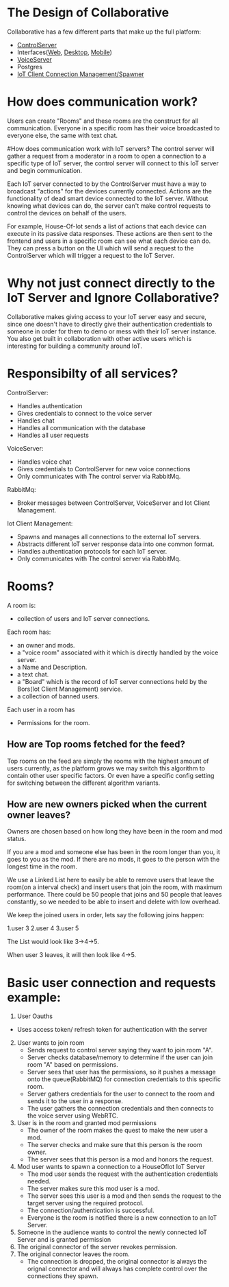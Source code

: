 # The Design of Collaborative

Collaborative has a few different parts that make up the full platform:
-  [ControlServer](https://github.com/Collaborative-IoT/Merlin)
-  Interfaces([Web](https://github.com/Collaborative-IoT/Web-Frontend), [Desktop](https://github.com/Collaborative-IoT/Desktop-App), [Mobile](https://github.com/Collaborative-IoT/Mobile-App))
-  [VoiceServer](https://github.com/Collaborative-IoT/VoiceServer)
-  Postgres
-  [IoT Client Connection Management/Spawner](https://github.com/Collaborative-IoT/Bors)


# How does communication work?
Users can create "Rooms" and these rooms are the construct for all communication. Everyone in a specific room has their voice broadcasted to everyone else, the 
same with text chat.

#How does communication work with IoT servers?
The control server will gather a request  from a moderator in a room to open a connection to a specific type 
of IoT server, the control server will connect to this IoT server and begin communication.

Each IoT server connected to by the ControlServer must have a way to broadcast "actions" for the devices currently connected. Actions
are the functionality of dead smart device connected to the IoT server. Without knowing what devices can do, the server can't make 
control requests to control the devices on behalf of the users.


For example, House-Of-Iot sends a list of actions that each device can execute in its passive data responses. These actions are then sent to the frontend
and users in a specific room can see what each device can do. They can press a button on the UI which will send a request to the ControlServer which will
trigger a request to the IoT Server.

# Why not just connect directly to the IoT Server and Ignore Collaborative?
Collaborative makes giving access to your IoT server easy and secure, since one doesn't have to directly give their authentication credentials to someone
in order for them to demo or mess with their IoT server instance. You also get built in collaboration with other active users which is interesting for building a community around IoT.


# Responsibilty of all services?
ControlServer:
- Handles authentication
- Gives credentials to connect to the voice server
- Handles chat
- Handles all communication with the database
- Handles all user requests

VoiceServer:
- Handles voice chat
- Gives credentials to ControlServer for new voice connections
- Only communicates with The control server via RabbitMq.

RabbitMq:
- Broker messages between ControlServer, VoiceServer and Iot Client Management.

Iot Client Management:
- Spawns and manages all connections to the external IoT servers.
- Abstracts different IoT server response data into one common format.
- Handles authentication protocols for each IoT server.
- Only communicates with The control server via RabbitMq.


# Rooms?
A room is:
  - collection of users and IoT server connections. 

Each room has:
 - an owner and mods. 
 - a "voice room" associated with it which is directly handled by the voice server.
 - a Name and Description.
 - a text chat.
 - a "Board" which is the record of IoT server connections held by the Bors(Iot Client Management) service. 
 - a collection of banned users.
 
Each user in a room has
 - Permissions for the room.

## How are Top rooms fetched for the feed?
Top rooms on the feed are simply the rooms with the highest amount of users currently,
as the platform grows we may switch this algorithm to contain other user specific factors.
Or even have a specific config setting for switching between the different algorithm variants.

## How are new owners picked when the current owner leaves?
Owners are chosen based on how long they have been in the room and mod status.

If you are a mod and someone else has been in the room longer than you, it goes to you as the mod.
If there are no mods, it goes to the person with the longest time in the room.

We use a Linked List here to easily be able to remove users that leave the room(on a interval check) and insert users that join the room,
with maximum performance. There could be 50 people that joins and 50 people that leaves constantly, so
we needed to be able to insert and delete with low overhead.

We keep the joined users in order, lets say the following joins happen:

1.user 3
2.user 4
3.user 5

The List would look like 3->4->5.

When user 3 leaves, it will then look like 4->5.


# Basic user connection and requests example:
1. User Oauths
  - Uses access token/ refresh token for authentication with the server
2. User wants to join room
    - Sends request to control server saying they want to join room "A".
    - Server checks database/memory to determine if the user can join room "A" based on permissions.
    - Server sees that user has the permissions, so it pushes a message onto the queue(RabbitMQ) for connection credentials to this specific room.
    - Server gathers credentials for the user to connect to the room and sends it to the user in a response.
    - The user gathers the connection credentials and then connects to the voice server using WebRTC. 
3. User is in the room and granted mod permissions
    - The owner of the room makes the quest to make the new user a mod.
    - The server checks and make sure that this person is the room owner.
    - The server sees that this person is a mod and honors the request.
4. Mod user wants to spawn a connection to a HouseOfIot IoT Server
    - The mod user sends the request with the authentication credentials needed.
    - The server makes sure this mod user is a mod.
    - The server sees this user is a mod and then sends the request to the target server using the required protocol.
    - The connection/authentication is successful.
    - Everyone is the room is notified there is a new connection to an IoT Server.
5. Someone in the audience wants to control the newly connected IoT Server and is granted permission
6. The original connector of the server revokes permission.
7. The original connector leaves the room.
    - The connection is dropped, the original connector is always the orignal connector and will always has complete control over the connections they spawn.
